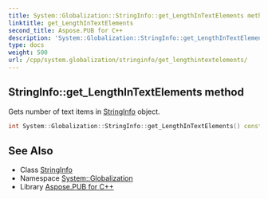 ```yaml
---
title: System::Globalization::StringInfo::get_LengthInTextElements method
linktitle: get_LengthInTextElements
second_title: Aspose.PUB for C++
description: 'System::Globalization::StringInfo::get_LengthInTextElements method. Gets number of text items in StringInfo object in C++.'
type: docs
weight: 500
url: /cpp/system.globalization/stringinfo/get_lengthintextelements/
---
```

## StringInfo::get_LengthInTextElements method


Gets number of text items in [StringInfo](../) object.

```cpp
int System::Globalization::StringInfo::get_LengthInTextElements() const
```

## See Also

* Class [StringInfo](../)
* Namespace [System::Globalization](../../)
* Library [Aspose.PUB for C++](../../../)
